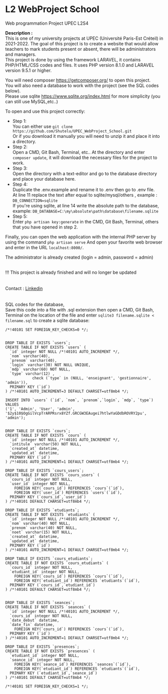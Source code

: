 # L2 WebProject School
Web programmation Project UPEC L2S4

**Description :**</br>
This is one of my university projects at UPEC (Université Paris-Est Créteil) in 2021-2022. The goal of this project is to create a website that would allow teachers to mark students present or absent, there will be administrators and managers.<br>
This project is done by using the framework LARAVEL, it contains PHP/HTML/CSS codes and files. It uses PHP version 8.1.0 and LARAVEL version 9.5.1 or higher.

You will need composer https://getcomposer.org/ to open this project.<br>
You will also need a database to work with the project (see the SQL codes below).<br>
Please use sqlite https://www.sqlite.org/index.html for more simplicity (you can still use MySQL,etc..)

To open and use this project correctly:
- Step 1:<br>
You can either use `git clone https://github.com/Shutelu/UPEC_WebProject_School.git`<br>
Or if you download it manually you will need to unzip it and place it into a directory.
- Step 2:<br>
Open a CMD, Git Bash, Terminal, etc.. At the directory and enter `composer update`, it will download the necessary files for the project to work.
- Step 3:<br>
Open the directory with a text-editor and go to the database directory and place your database here.
- Step 4:<br>
Duplicate the .env.example and rename it to .env then go to .env file.<br>
At line 11 replace the text after equal to sqlite/mysql/others , example : `DB_CONNECTION=sqlite` <br>
If you're using sqlite, at line 14 write the absolute path to the database, example: `DB_DATABASE=C:\my\absolute\path\database\filename.sqlite`
- Step 5:<br>
Enter `php artisan key:generate` in the CMD, Git Bash, Terminal, others that you have opened in step 2.

Finally, you can open the web application with the internal PHP server by using the command `php artisan serve` 
And open your favorite web browser and enter in the URL `localhost:8000/`.

The administrator is already created (login = admin, password = admin)
<br>
<br>

!!! This project is already finished and will no longer be updated
<br>
<br>
<br>
Contact : [Linkedin](https://www.linkedin.com/in/changkaiwang)
<br>
<br>
<br>
SQL codes for the database, <br>
Save this code into a file with .sql extension then open a CMD, Git Bash, Terminal on the location of the file 
and enter `sqlite3 filename.sqlite < filename.sql` to create a sqlite database:
```
/*!40101 SET FOREIGN_KEY_CHECKS=0 */;


DROP TABLE IF EXISTS `users`;
CREATE TABLE IF NOT EXISTS `users` (
  `id` integer NOT NULL /*!40101 AUTO_INCREMENT */,
  `nom` varchar(40),
  `prenom` varchar(40),
  `login` varchar(30) NOT NULL UNIQUE,
  `mdp` varchar(60) NOT NULL,
  `type` varchar(12) ,
            check (`type` in (NULL, 'enseignant', 'gestionnaire', 'admin')), 
  PRIMARY KEY (`id`)
) /*!40101 AUTO_INCREMENT=3 DEFAULT CHARSET=utf8mb4 */;

INSERT INTO `users` (`id`, `nom`, `prenom`,`login`, `mdp`, `type`) VALUES 
('1', 'Admin', 'User', 'admin', '$2y$10$OgGilVcpTrARPRsrx8YZf.GRCGW3EAugei7htlwYaGDdbROVRY2pu', 'admin'); 


DROP TABLE IF EXISTS `cours`;
CREATE TABLE IF NOT EXISTS `cours` (
  `id` integer NOT NULL /*!40101 AUTO_INCREMENT */,
  `intitule` varchar(50) NOT NULL,
  `created_at` datetime, 
  `updated_at` datetime, 
  PRIMARY KEY (`id`)
) /*!40101 AUTO_INCREMENT=1 DEFAULT CHARSET=utf8mb4 */;

DROP TABLE IF EXISTS `cours_users`;
CREATE TABLE IF NOT EXISTS `cours_users` (
  `cours_id` integer NOT NULL,
  `user_id` integer NOT NULL,
    FOREIGN KEY(`cours_id`) REFERENCES `cours`(`id`),
    FOREIGN KEY(`user_id`) REFERENCES `users`(`id`),
  PRIMARY KEY (`cours_id`,`user_id`)
) /*!40101 DEFAULT CHARSET=utf8mb4 */;

DROP TABLE IF EXISTS `etudiants`;
CREATE TABLE IF NOT EXISTS `etudiants` (
  `id` integer NOT NULL /*!40101 AUTO_INCREMENT */,
  `nom` varchar(40) NOT NULL,
  `prenom` varchar(40) NOT NULL,
  `noet` varchar(15) NOT NULL,
  `created_at` datetime, 
  `updated_at` datetime, 
  PRIMARY KEY (`id`)
) /*!40101 AUTO_INCREMENT=1 DEFAULT CHARSET=utf8mb4 */;

DROP TABLE IF EXISTS `cours_etudiants`;
CREATE TABLE IF NOT EXISTS `cours_etudiants` (
  `cours_id` integer NOT NULL,
  `etudiant_id` integer NOT NULL,
    FOREIGN KEY(`cours_id`) REFERENCES `cours`(`id`),
    FOREIGN KEY(`etudiant_id`) REFERENCES `etudiants`(`id`),
  PRIMARY KEY (`cours_id`,`etudiant_id`)
) /*!40101 DEFAULT CHARSET=utf8mb4 */;


DROP TABLE IF EXISTS `seances`;
CREATE TABLE IF NOT EXISTS `seances` (
  `id` integer NOT NULL /*!40101 AUTO_INCREMENT */,
  `cours_id` integer NOT NULL,
  `date_debut` datetime, 
  `date_fin` datetime, 
    FOREIGN KEY(`cours_id`) REFERENCES `cours`(`id`),
  PRIMARY KEY (`id`)
) /*!40101 AUTO_INCREMENT=1 DEFAULT CHARSET=utf8mb4 */;

DROP TABLE IF EXISTS `presences`;
CREATE TABLE IF NOT EXISTS `presences` (
  `etudiant_id` integer NOT NULL,
  `seance_id` integer NOT NULL,
    FOREIGN KEY(`seance_id`) REFERENCES `seances`(`id`),
    FOREIGN KEY(`etudiant_id`) REFERENCES `etudiants`(`id`),
  PRIMARY KEY (`etudiant_id`,`seance_id`)
) /*!40101 DEFAULT CHARSET=utf8mb4 */;

/*!40101 SET FOREIGN_KEY_CHECKS=1 */;
```
